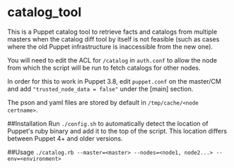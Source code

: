 # catalog_tool
This is a Puppet catalog tool to retrieve facts and catalogs from multiple masters when the catalog diff tool by itself is not feasible (such as cases where the old Puppet infrastructure is inaccessible from the new one).

You will need to edit the ACL for `/catalog` in `auth.conf` to allow the node from which the script will be run to fetch catalogs for other nodes.

In order for this to work in Puppet 3.8, edit `puppet.conf` on the master/CM and add `"trusted_node_data = false"` under the [main] section.

The pson and yaml files are stored by default in `/tmp/cache/<node certname>`.

##Installation
Run `./config.sh` to automatically detect the location of Puppet's ruby binary and add it to the top of the script. This location differs between Puppet 4+ and older versions.

##Usage
`./catalog.rb --master=<master> --nodes=<node1, node2...> --env=<environment>`
